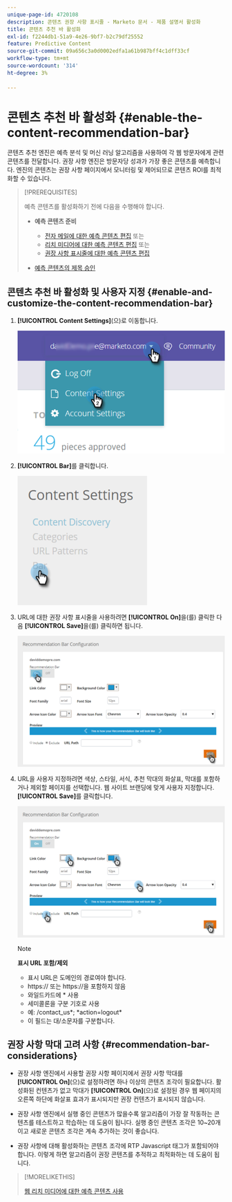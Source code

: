```yaml
---
unique-page-id: 4720108
description: 콘텐츠 권장 사항 표시줄 - Marketo 문서 - 제품 설명서 활성화
title: 콘텐츠 추천 바 활성화
exl-id: f2244db1-51a9-4e26-9bf7-b2c79df25552
feature: Predictive Content
source-git-commit: 09a656c3a0d0002edfa1a61b987bff4c1dff33cf
workflow-type: tm+mt
source-wordcount: '314'
ht-degree: 3%

---
```


# 콘텐츠 추천 바 활성화 {#enable-the-content-recommendation-bar}

콘텐츠 추천 엔진은 예측 분석 및 머신 러닝 알고리즘을 사용하여 각 웹 방문자에게 관련 콘텐츠를 전달합니다. 권장 사항 엔진은 방문자당 성과가 가장 좋은 콘텐츠를 예측합니다. 엔진의 콘텐츠는 권장 사항 페이지에서 모니터링 및 제어되므로 콘텐츠 ROI를 최적화할 수 있습니다.

>[!PREREQUISITES]
>
>예측 콘텐츠를 활성화하기 전에 다음을 수행해야 합니다.
>
>* **예측 콘텐츠 준비**
>
>   * [전자 메일에 대한 예측 콘텐츠 편집](/help/marketo/product-docs/predictive-content/working-with-predictive-content/edit-predictive-content-for-emails.md) 또는
>   * [리치 미디어에 대한 예측 콘텐츠 편집](/help/marketo/product-docs/predictive-content/working-with-predictive-content/edit-predictive-content-for-rich-media.md) 또는
>   * [권장 사항 표시줄에 대한 예측 콘텐츠 편집](/help/marketo/product-docs/predictive-content/working-with-predictive-content/edit-predictive-content-for-the-recommendation-bar.md)
>
>* [예측 콘텐츠의 제목 승인](/help/marketo/product-docs/predictive-content/working-with-all-content/approve-a-title-for-predictive-content.md)

## 콘텐츠 추천 바 활성화 및 사용자 지정 {#enable-and-customize-the-content-recommendation-bar}

1. **[!UICONTROL Content Settings]**(으)로 이동합니다.

   ![](assets/settings-dropdown-hand.png)

1. **[!UICONTROL Bar]**&#x200B;를 클릭합니다.

   ![](assets/content-settings-bar-hand.png)

1. URL에 대한 권장 사항 표시줄을 사용하려면 **[!UICONTROL On]**&#x200B;을(를) 클릭한 다음 **[!UICONTROL Save]**&#x200B;을(를) 클릭하면 됩니다.

   ![](assets/bar-enable.png)

1. URL을 사용자 지정하려면 색상, 스타일, 서식, 추천 막대의 화살표, 막대를 포함하거나 제외할 페이지를 선택합니다. 웹 사이트 브랜딩에 맞게 사용자 지정합니다. **[!UICONTROL Save]**&#x200B;를 클릭합니다.

   ![](assets/bar-customize-details-hands.png)

   >[!NOTE]
   >
   >**표시 URL 포함/제외**
   >
   >* 표시 URL은 도메인의 경로여야 합니다.
   >* https:// 또는 https://을 포함하지 않음
   >* 와일드카드에 &#42; 사용
   >* 세미콜론을 구분 기호로 사용
   >* 예: /contact_us&#42;; &#42;action=logout&#42;
   >* 이 필드는 대/소문자를 구분합니다.

## 권장 사항 막대 고려 사항 {#recommendation-bar-considerations}

* 권장 사항 엔진에서 사용할 권장 사항 페이지에서 권장 사항 막대를 **[!UICONTROL On]**(으)로 설정하려면 하나 이상의 콘텐츠 조각이 필요합니다. 활성화된 컨텐츠가 없고 막대가 **[!UICONTROL On]**(으)로 설정된 경우 웹 페이지의 오른쪽 하단에 화살표 효과가 표시되지만 권장 컨텐츠가 표시되지 않습니다.

* 권장 사항 엔진에서 실행 중인 콘텐츠가 많을수록 알고리즘이 가장 잘 작동하는 콘텐츠를 테스트하고 학습하는 데 도움이 됩니다. 실행 중인 콘텐츠 조각은 10~20개이고 새로운 콘텐츠 조각은 계속 추가하는 것이 좋습니다.
* 권장 사항에 대해 활성화하는 콘텐츠 조각에 RTP Javascript 태그가 포함되어야 합니다. 이렇게 하면 알고리즘이 권장 콘텐츠를 추적하고 최적화하는 데 도움이 됩니다.

>[!MORELIKETHIS]
>
>[웹 리치 미디어에 대한 예측 콘텐츠 사용](/help/marketo/product-docs/predictive-content/enabling-predictive-content/enable-predictive-content-for-web-rich-media.md)
